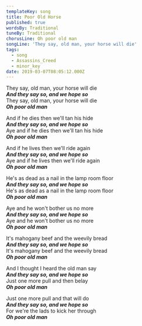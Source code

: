 ```yaml
---
templateKey: song
title: Poor Old Horse
published: true
wordsBy: Traditional
tuneBy: Traditional
chorusLine: Oh poor old man
songLine: 'They say, old man, your horse will die'
tags:
  - song
  - Assassins_Creed
  - minor_key
date: 2019-03-07T08:05:12.000Z
---
```

They say, old man, your horse will die\
***And they say so, and we hope so***\
They say, old man, your horse will die\
***Oh poor old man***

And if he dies then we'll tan his hide\
***And they say so, and we hope so***\
Aye and if he dies then we'll tan his hide\
***Oh poor old man***

And if he lives then we'll ride again\
***And they say so, and we hope so***\
Aye and if he lives then we'll ride again\
***Oh poor old man***

He's as dead as a nail in the lamp room floor\
***And they say so, and we hope so***\
He's as dead as a nail in the lamp room floor\
***Oh poor old man***

Aye and he won't bother us no more\
***And they say so, and we hope so***\
Aye and he won't bother us no more\
***Oh poor old man***

It's mahogany beef and the weevily bread\
***And they say so, and we hope so***\
It's mahogany beef and the weevily bread\
***Oh poor old man***

And I thought I heard the old man say\
***And they say so, and we hope so***\
Just one more pull and then belay\
***Oh poor old man***

Just one more pull and that will do\
***And they say so, and we hope so***\
For we're the lads to kick her through\
***Oh poor old man***
